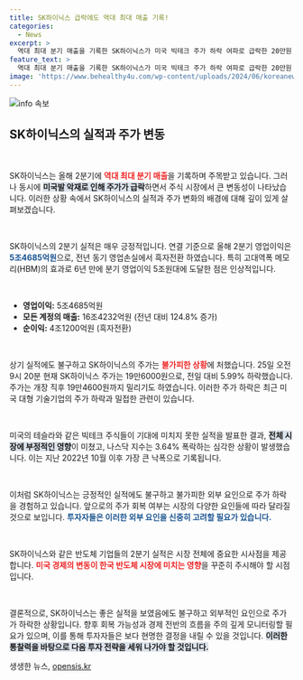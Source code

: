```yaml
---
title: SK하이닉스 급락에도 역대 최대 매출 기록!
categories:
  - News
excerpt: >
  역대 최대 분기 매출을 기록한 SK하이닉스가 미국 빅테크 주가 하락 여파로 급락한 20만원 선이 붕괴됐다. 흑자 전환과 놀라운 실적에도 불구하고, 투자 심리가 악화된 이유는 무엇일까?
feature_text: >
  역대 최대 분기 매출을 기록한 SK하이닉스가 미국 빅테크 주가 하락 여파로 급락한 20만원 선이 붕괴됐다. 흑자 전환과 놀라운 실적에도 불구하고, 투자 심리가 악화된 이유는 무엇일까?
image: 'https://www.behealthy4u.com/wp-content/uploads/2024/06/koreanews.jpg'
---
```


<p><img src="https://www.behealthy4u.com/wp-content/uploads/2024/06/koreanews.jpg" alt="info 속보" /></p>

<h2 data-ke-size="size26">SK하이닉스의 실적과 주가 변동</h2>

<p data-ke-size="size16">&nbsp;</p> 

<p>SK하이닉스는 올해 2분기에 <b><span style="color: #ee2323;">역대 최대 분기 매출</span></b>을 기록하며 주목받고 있습니다. 그러나 동시에 <b><span style="background-color: #21538527;">미국발 악재로 인해 주가가 급락</span></b>하면서 주식 시장에서 큰 변동성이 나타났습니다. 이러한 상황 속에서 SK하이닉스의 실적과 주가 변화의 배경에 대해 깊이 있게 살펴보겠습니다. </p>

<p data-ke-size="size16">&nbsp;</p> 

<p>SK하이닉스의 2분기 실적은 매우 긍정적입니다. 연결 기준으로 올해 2분기 영업이익은 <b><span style="color: #1a5490;">5조4685억원</span></b>으로, 전년 동기 영업손실에서 흑자전환 하였습니다. 특히 고대역폭 메모리(HBM)의 효과로 6년 만에 분기 영업이익 5조원대에 도달한 점은 인상적입니다. </p>

<p data-ke-size="size16">&nbsp;</p>

<ul>
<li><b>영업이익:</b> 5조4685억원</li>
<li><b>모든 계정의 매출:</b> 16조4232억원 (전년 대비 124.8% 증가)</li>
<li><b>순이익:</b> 4조1200억원 (흑자전환)</li>
</ul>

<p data-ke-size="size16">&nbsp;</p>

<p>상기 실적에도 불구하고 SK하이닉스의 주가는 <b><span style="color: #ee2323;">불가피한 상황</span></b>에 처했습니다. 25일 오전 9시 20분 현재 SK하이닉스 주가는 19만6000원으로, 전일 대비 5.99% 하락했습니다. 주가는 개장 직후 19만4600원까지 밀리기도 하였습니다. 이러한 주가 하락은 최근 미국 대형 기술기업의 주가 하락과 밀접한 관련이 있습니다.</p>

<p data-ke-size="size16">&nbsp;</p> 

<p>미국의 테슬라와 같은 빅테크 주식들이 기대에 미치지 못한 실적을 발표한 결과, <b><span style="background-color: #21538527;">전체 시장에 부정적인 영향</span></b>이 미쳤고, 나스닥 지수는 3.64% 폭락하는 심각한 상황이 발생했습니다. 이는 지난 2022년 10월 이후 가장 큰 낙폭으로 기록됩니다. </p>

<p data-ke-size="size16">&nbsp;</p> 

<p>이처럼 SK하이닉스는 긍정적인 실적에도 불구하고 불가피한 외부 요인으로 주가 하락을 경험하고 있습니다. 앞으로의 주가 회복 여부는 시장의 다양한 요인들에 따라 달라질 것으로 보입니다. <b><span style="color: #1a5490;">투자자들은 이러한 외부 요인을 신중히 고려할 필요가 있습니다.</span></b></p>

<p data-ke-size="size16">&nbsp;</p>

<p>SK하이닉스와 같은 반도체 기업들의 2분기 실적은 시장 전체에 중요한 시사점을 제공합니다. <b><span style="color: #ee2323;">미국 경제의 변동이 한국 반도체 시장에 미치는 영향</span></b>을 꾸준히 주시해야 할 시점입니다. </p>

<p data-ke-size="size16">&nbsp;</p> 

<p>결론적으로, SK하이닉스는 좋은 실적을 보였음에도 불구하고 외부적인 요인으로 주가가 하락한 상황입니다. 향후 회복 가능성과 경제 전반의 흐름을 주의 깊게 모니터링할 필요가 있으며, 이를 통해 투자자들은 보다 현명한 결정을 내릴 수 있을 것입니다. <b><span style="background-color: #21538527;">이러한 통찰력을 바탕으로 다음 투자 전략을 세워 나가야 할 것입니다.</span></b></p>
생생한 뉴스, <a href="https://opensis.kr" rel="dofollow">opensis.kr</a>


